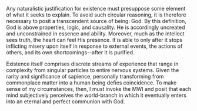 Any naturalistic justification for existence must presuppose some element of what it seeks to explain. To avoid such circular reasoning, it is therefore necessary to posit a transcendent source of being: God. By this definition, God is above properties, logic, and causality. He is accordingly uncreated and unconstrained in essence and ability. Moreover, much as the intellect sees truth, the heart can feel His presence. It is able to only after it stops inflicting misery upon itself in response to external events, the actions of others, and its own shortcomings--after it is purified.

Existence itself comprises discrete streams of experience that range in complexity from singular particles to entire nervous systems. Given the rarity and significance of sapience, personally transforming from commonplace matter into a human being defies coincidence. To make sense of my circumstances, then, I must invoke the MWI and posit that each mind subjectively perceives the world-branch in which it eventually enters into an eternal and perfect communion with God.
